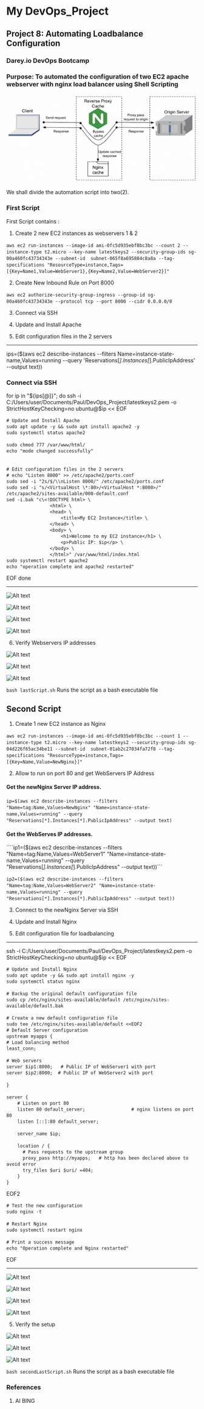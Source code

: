 # My DevOps_Project 

## Project 8: Automating Loadbalance Configuration

### Darey.io DevOps Bootcamp

### Purpose: To automated the configuration of two EC2 apache webserver  with nginx load balancer using Shell Scripting

![Alt text](img/00.loadbal.png)


We shall divide the automation script into two(2).

### First Script
First Script contains :

1. Create 2 new EC2 instances as webservers 1 & 2

```aws ec2 run-instances --image-id ami-0fc5d935ebf8bc3bc --count 2 --instance-type t2.micro --key-name latestkeys2 --security-group-ids sg-00a460fc43734343e --subnet-id  subnet-065f8a695884c8a8a --tag-specifications "ResourceType=instance,Tags=[{Key=Name1,Value=WebServer1},{Key=Name2,Value=WebServer2}]"```



2. Create New Inbound Rule on Port 8000

```aws ec2 authorize-security-group-ingress --group-id sg-00a460fc43734343e --protocol tcp --port 8000 --cidr 0.0.0.0/0```


3. Connect via SSH

4. Update and Install Apache

5. Edit configuration files in the 2 servers

***
ips=($(aws ec2 describe-instances --filters Name=instance-state-name,Values=running --query 'Reservations[*].Instances[*].PublicIpAddress' --output text))


### Connect via SSH
for ip in "${ips[@]}"; do
    ssh -i C:/Users/user/Documents/Paul/DevOps_Project/latestkeys2.pem -o StrictHostKeyChecking=no ubuntu@$ip << EOF
    
    # Update and Install Apache
    sudo apt update -y && sudo apt install apache2 -y
    sudo systemctl status apache2
    
    sudo chmod 777 /var/www/html/
    echo "mode changed successfully"

    
    # Edit configuration files in the 2 servers
    # echo "Listen 8000" >> /etc/apache2/ports.conf
    sudo sed -i "2s/$/\\nListen 8000/" /etc/apache2/ports.conf
    sudo sed -i "s/<VirtualHost \*:80>/<VirtualHost *:8000>/" /etc/apache2/sites-available/000-default.conf
    sed -i.bak "c\<!DOCTYPE html> \
                    <html> \
                    <head> \
                        <title>My EC2 Instance</title> \
                    </head> \
                    <body> \
                        <h1>Welcome to my EC2 instance</h1> \
                        <p>Public IP: $ip</p> \
                    </body> \
                    </html>" /var/www/html/index.html
    sudo systemctl restart apache2
    echo "operation complete and apache2 restarted"
EOF
done
***



![Alt text](img/01a.operationstarted.png)

![Alt text](img/01b.firstSSH.png)

![Alt text](img/01c.secondSSH.png)

![Alt text](img/01d.operationcomplete.png)



6. Verify Webservers IP addresses

![Alt text](img/02a.webserver1.png)

![Alt text](img/02b.webserver2.png)

![Alt text](img/3.2serversrunning.png)



```bash lastScript.sh```  Runs the script as a bash executable file






## Second Script

1. Create 1 new EC2 instance as Nginx

```aws ec2 run-instances --image-id ami-0fc5d935ebf8bc3bc --count 1 --instance-type t2.micro --key-name latestkeys2 --security-group-ids sg-04d226f65ac34be11 --subnet-id  subnet-01ab2c27034fa72f8 --tag-specifications "ResourceType=instance,Tags=[{Key=Name,Value=NewNginx}]"```


2. Allow to run on port 80 and get WebServers IP Address

#### Get the newNginx Server IP address.
```ip=$(aws ec2 describe-instances --filters "Name=tag:Name,Values=NewNginx" "Name=instance-state-name,Values=running" --query "Reservations[*].Instances[*].PublicIpAddress" --output text)```

#### Get the WebServes IP addresses.

````ip1=($(aws ec2 describe-instances --filters "Name=tag:Name,Values=WebServer1" "Name=instance-state-name,Values=running" --query "Reservations[*].Instances[*].PublicIpAddress" --output text))```

```ip2=($(aws ec2 describe-instances --filters "Name=tag:Name,Values=WebServer2" "Name=instance-state-name,Values=running" --query "Reservations[*].Instances[*].PublicIpAddress" --output text))```



3. Connect to the newNginx Server via SSH

4. Update and Install Nginx

5. Edit configuration file for loadbalancing

***
ssh -i C:/Users/user/Documents/Paul/DevOps_Project/latestkeys2.pem -o StrictHostKeyChecking=no ubuntu@$ip << EOF
    
    # Update and Install Nginx
    sudo apt update -y && sudo apt install nginx -y
    sudo systemctl status nginx

    # Backup the original default configuration file
    sudo cp /etc/nginx/sites-available/default /etc/nginx/sites-available/default.bak

    # Create a new default configuration file
    sudo tee /etc/nginx/sites-available/default <<EOF2
    # Default Server configuration 
    upstream myapps { 
    # Load balancing method 
    least_conn; 
    
    # Web servers 
    server $ip1:8000;   # Public IP of WebServer1 with port 
    server $ip2:8000;  # Public IP of WebServer2 with port 
    
    } 
    
    server { 
        # Listen on port 80 
        listen 80 default_server;                 # nginx listens on port 80 
        listen [::]:80 default_server; 
    
        server_name $ip; 
    
        location / { 
          # Pass requests to the upstream group 
          proxy_pass http://myapps;   # http has been declared above to avoid error 
          try_files $uri $uri/ =404; 
        } 
    }
EOF2
    
    # Test the new configuration
    sudo nginx -t 

    # Restart Nginx
    sudo systemctl restart nginx

    # Print a success message
    echo "Operation complete and Nginx restarted"
EOF
***



![Alt text](img/4a.lb_operationstarts.png)

![Alt text](img/4b.lb_ssh.png)

![Alt text](img/4c.lb_nginxrun.png)

![Alt text](img/4d.lb_operationcomplete.png)



5. Verify the setup

![Alt text](img/5a.lb_webserver1.png)

![Alt text](img/5b.lb_webserver2.png)

![Alt text](img/6.auto_lb.png)


```bash secondLastScript.sh```  Runs the script as a bash executable file



### References

1. AI BING

